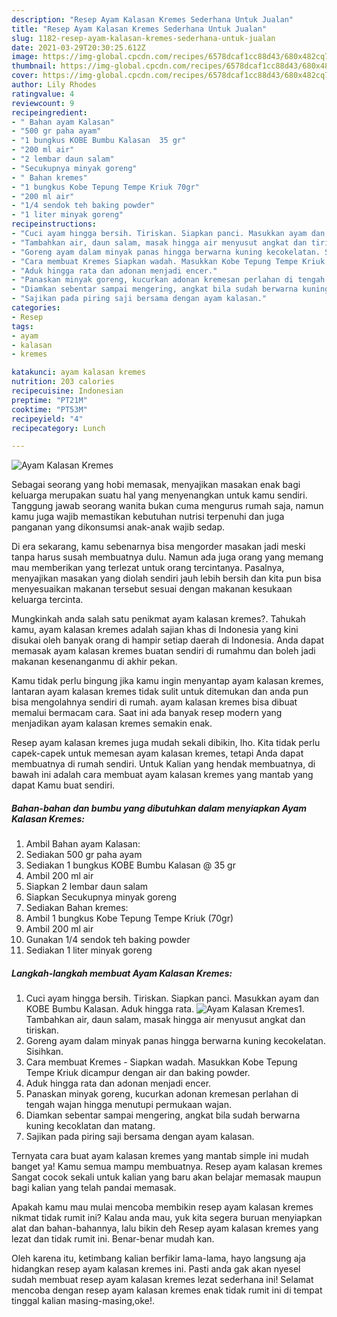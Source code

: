 ```yaml
---
description: "Resep Ayam Kalasan Kremes Sederhana Untuk Jualan"
title: "Resep Ayam Kalasan Kremes Sederhana Untuk Jualan"
slug: 1182-resep-ayam-kalasan-kremes-sederhana-untuk-jualan
date: 2021-03-29T20:30:25.612Z
image: https://img-global.cpcdn.com/recipes/6578dcaf1cc88d43/680x482cq70/ayam-kalasan-kremes-foto-resep-utama.jpg
thumbnail: https://img-global.cpcdn.com/recipes/6578dcaf1cc88d43/680x482cq70/ayam-kalasan-kremes-foto-resep-utama.jpg
cover: https://img-global.cpcdn.com/recipes/6578dcaf1cc88d43/680x482cq70/ayam-kalasan-kremes-foto-resep-utama.jpg
author: Lily Rhodes
ratingvalue: 4
reviewcount: 9
recipeingredient:
- " Bahan ayam Kalasan"
- "500 gr paha ayam"
- "1 bungkus KOBE Bumbu Kalasan  35 gr"
- "200 ml air"
- "2 lembar daun salam"
- "Secukupnya minyak goreng"
- " Bahan kremes"
- "1 bungkus Kobe Tepung Tempe Kriuk 70gr"
- "200 ml air"
- "1/4 sendok teh baking powder"
- "1 liter minyak goreng"
recipeinstructions:
- "Cuci ayam hingga bersih. Tiriskan. Siapkan panci. Masukkan ayam dan KOBE Bumbu Kalasan. Aduk hingga rata."
- "Tambahkan air, daun salam, masak hingga air menyusut angkat dan tiriskan."
- "Goreng ayam dalam minyak panas hingga berwarna kuning kecokelatan. Sisihkan."
- "Cara membuat Kremes Siapkan wadah. Masukkan Kobe Tepung Tempe Kriuk dicampur dengan air dan baking powder."
- "Aduk hingga rata dan adonan menjadi encer."
- "Panaskan minyak goreng, kucurkan adonan kremesan perlahan di tengah wajan hingga menutupi permukaan wajan."
- "Diamkan sebentar sampai mengering, angkat bila sudah berwarna kuning kecoklatan dan matang."
- "Sajikan pada piring saji bersama dengan ayam kalasan."
categories:
- Resep
tags:
- ayam
- kalasan
- kremes

katakunci: ayam kalasan kremes 
nutrition: 203 calories
recipecuisine: Indonesian
preptime: "PT21M"
cooktime: "PT53M"
recipeyield: "4"
recipecategory: Lunch

---
```



![Ayam Kalasan Kremes](https://img-global.cpcdn.com/recipes/6578dcaf1cc88d43/680x482cq70/ayam-kalasan-kremes-foto-resep-utama.jpg)

Sebagai seorang yang hobi memasak, menyajikan masakan enak bagi keluarga merupakan suatu hal yang menyenangkan untuk kamu sendiri. Tanggung jawab seorang  wanita bukan cuma mengurus rumah saja, namun kamu juga wajib memastikan kebutuhan nutrisi terpenuhi dan juga panganan yang dikonsumsi anak-anak wajib sedap.

Di era  sekarang, kamu sebenarnya bisa mengorder masakan jadi meski tanpa harus susah membuatnya dulu. Namun ada juga orang yang memang mau memberikan yang terlezat untuk orang tercintanya. Pasalnya, menyajikan masakan yang diolah sendiri jauh lebih bersih dan kita pun bisa menyesuaikan makanan tersebut sesuai dengan makanan kesukaan keluarga tercinta. 



Mungkinkah anda salah satu penikmat ayam kalasan kremes?. Tahukah kamu, ayam kalasan kremes adalah sajian khas di Indonesia yang kini disukai oleh banyak orang di hampir setiap daerah di Indonesia. Anda dapat memasak ayam kalasan kremes buatan sendiri di rumahmu dan boleh jadi makanan kesenanganmu di akhir pekan.

Kamu tidak perlu bingung jika kamu ingin menyantap ayam kalasan kremes, lantaran ayam kalasan kremes tidak sulit untuk ditemukan dan anda pun bisa mengolahnya sendiri di rumah. ayam kalasan kremes bisa dibuat memalui bermacam cara. Saat ini ada banyak resep modern yang menjadikan ayam kalasan kremes semakin enak.

Resep ayam kalasan kremes juga mudah sekali dibikin, lho. Kita tidak perlu capek-capek untuk memesan ayam kalasan kremes, tetapi Anda dapat membuatnya di rumah sendiri. Untuk Kalian yang hendak membuatnya, di bawah ini adalah cara membuat ayam kalasan kremes yang mantab yang dapat Kamu buat sendiri.

<!--inarticleads1-->

##### Bahan-bahan dan bumbu yang dibutuhkan dalam menyiapkan Ayam Kalasan Kremes:

1. Ambil  Bahan ayam Kalasan:
1. Sediakan 500 gr paha ayam
1. Sediakan 1 bungkus KOBE Bumbu Kalasan @ 35 gr
1. Ambil 200 ml air
1. Siapkan 2 lembar daun salam
1. Siapkan Secukupnya minyak goreng
1. Sediakan  Bahan kremes:
1. Ambil 1 bungkus Kobe Tepung Tempe Kriuk (70gr)
1. Ambil 200 ml air
1. Gunakan 1/4 sendok teh baking powder
1. Sediakan 1 liter minyak goreng




<!--inarticleads2-->

##### Langkah-langkah membuat Ayam Kalasan Kremes:

1. Cuci ayam hingga bersih. Tiriskan. Siapkan panci. Masukkan ayam dan KOBE Bumbu Kalasan. Aduk hingga rata.
<img src="https://img-global.cpcdn.com/steps/caa7960eeb594a5f/160x128cq70/ayam-kalasan-kremes-langkah-memasak-1-foto.jpg" alt="Ayam Kalasan Kremes">1. Tambahkan air, daun salam, masak hingga air menyusut angkat dan tiriskan.
1. Goreng ayam dalam minyak panas hingga berwarna kuning kecokelatan. Sisihkan.
1. Cara membuat Kremes - Siapkan wadah. Masukkan Kobe Tepung Tempe Kriuk dicampur dengan air dan baking powder.
1. Aduk hingga rata dan adonan menjadi encer.
1. Panaskan minyak goreng, kucurkan adonan kremesan perlahan di tengah wajan hingga menutupi permukaan wajan.
1. Diamkan sebentar sampai mengering, angkat bila sudah berwarna kuning kecoklatan dan matang.
1. Sajikan pada piring saji bersama dengan ayam kalasan.




Ternyata cara buat ayam kalasan kremes yang mantab simple ini mudah banget ya! Kamu semua mampu membuatnya. Resep ayam kalasan kremes Sangat cocok sekali untuk kalian yang baru akan belajar memasak maupun bagi kalian yang telah pandai memasak.

Apakah kamu mau mulai mencoba membikin resep ayam kalasan kremes nikmat tidak rumit ini? Kalau anda mau, yuk kita segera buruan menyiapkan alat dan bahan-bahannya, lalu bikin deh Resep ayam kalasan kremes yang lezat dan tidak rumit ini. Benar-benar mudah kan. 

Oleh karena itu, ketimbang kalian berfikir lama-lama, hayo langsung aja hidangkan resep ayam kalasan kremes ini. Pasti anda gak akan nyesel sudah membuat resep ayam kalasan kremes lezat sederhana ini! Selamat mencoba dengan resep ayam kalasan kremes enak tidak rumit ini di tempat tinggal kalian masing-masing,oke!.

